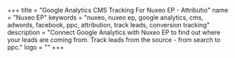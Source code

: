 +++
title = "Google Analytics CMS Tracking For Nuxeo EP - Attributio"
name = "Nuxeo EP"
keywords = "nuxeo, nuxeo ep, google analytics, cms, adwords, facebook, ppc, attribution, track leads, conversion tracking"
description = "Connect Google Analytics with Nuxeo EP to find out where your leads are coming from. Track leads from the source - from search to ppc."
logo = ""
+++
